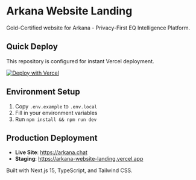 # Arkana Website Landing

Gold-Certified website for Arkana - Privacy-First EQ Intelligence Platform.

## Quick Deploy

This repository is configured for instant Vercel deployment.

[![Deploy with Vercel](https://vercel.com/button)](https://vercel.com/new/clone?repository-url=https://github.com/Avopenka/arkana-website-landing)

## Environment Setup

1. Copy `.env.example` to `.env.local`
2. Fill in your environment variables
3. Run `npm install && npm run dev`

## Production Deployment

- **Live Site**: https://arkana.chat
- **Staging**: https://arkana-website-landing.vercel.app

Built with Next.js 15, TypeScript, and Tailwind CSS.